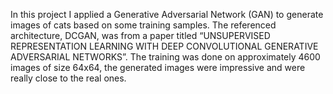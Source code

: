 In this project I applied a Generative Adversarial Network (GAN) to generate images of cats based on some training samples. The referenced architecture, DCGAN, was from a paper titled “UNSUPERVISED REPRESENTATION LEARNING WITH DEEP CONVOLUTIONAL GENERATIVE ADVERSARIAL NETWORKS”. The training was done on approximately 4600 images of size 64x64, the generated images were impressive and were really close to the real ones.
